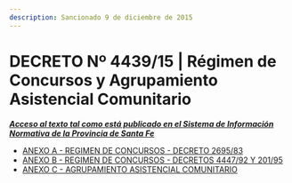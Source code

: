 ```yaml
---
description: Sancionado 9 de diciembre de 2015
---
```


# DECRETO Nº 4439/15 | Régimen de Concursos y Agrupamiento Asistencial Comunitario

__[_Acceso al texto tal como está publicado en el Sistema de Información Normativa de la Provincia de Santa Fe_](https://drive.google.com/file/d/1vGK9tAsUY71hfhCWcY1FgGCycvxZ0RZP/view?usp=sharing)__

* [ANEXO A - REGIMEN DE CONCURSOS - DECRETO 2695/83](anexo-a-regimen-de-concursos.md)
* [ANEXO B - REGIMEN DE CONCURSOS - DECRETOS 4447/92 Y 201/95](anexo-b-regimen-de-concursos-decretos-4447-92-y-0201-95.md)
* [ANEXO C - AGRUPAMIENTO ASISTENCIAL COMUNITARIO](anexo-c-agrupamiento-asistencial-comunitario.md)&#x20;

